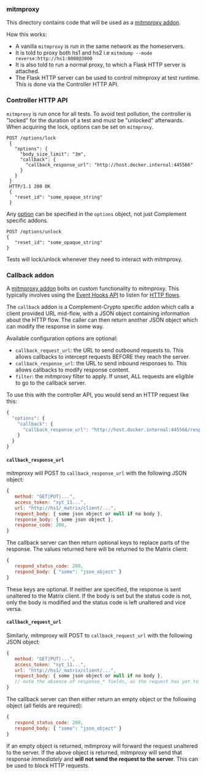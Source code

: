 ### mitmproxy

This directory contains code that will be used as a [mitmproxy addon](https://docs.mitmproxy.org/stable/addons-overview/).

How this works:
 - A vanilla `mitmproxy` is run in the same network as the homeservers.
 - It is told to proxy both hs1 and hs2 i.e `mitmdump --mode reverse:http://hs1:8008@3000`
 - It is also told to run a normal proxy, to which a Flask HTTP server is attached.
 - The Flask HTTP server can be used to control mitmproxy at test runtime. This is done via the Controller HTTP API.

### Controller HTTP API

`mitmproxy` is run once for all tests. To avoid test pollution, the controller is "locked" for the duration
of a test and must be "unlocked" afterwards. When acquiring the lock, options can be set on `mitmproxy`.

```
POST /options/lock
 {
   "options": {
     "body_size_limit": "3m",
     "callback": {
       "callback_response_url": "http://host.docker.internal:445566"
     }
   }
 }
 HTTP/1.1 200 OK
 {
   "reset_id": "some_opaque_string"
 }
```
Any [option](https://docs.mitmproxy.org/stable/concepts-options/) can be specified in the
`options` object, not just Complement specific addons.

```
POST /options/unlock
{
   "reset_id": "some_opaque_string"
}
```

Tests will lock/unlock whenever they need to interact with mitmproxy.

### Callback addon

A [mitmproxy addon](https://docs.mitmproxy.org/stable/addons-examples/) bolts on custom
functionality to mitmproxy. This typically involves using the
[Event Hooks API](https://docs.mitmproxy.org/stable/api/events.html) to listen for
[HTTP flows](https://docs.mitmproxy.org/stable/api/mitmproxy/http.html#HTTPFlow).

The `callback` addon is a Complement-Crypto specific addon which calls a client provided URL
mid-flow, with a JSON object containing information about the HTTP flow. The caller can then
return another JSON object which can modify the response in some way.

Available configuration options are optional:
 - `callback_request_url`: the URL to send outbound requests to. This allows callbacks to intercept
   requests BEFORE they reach the server.
 - `callback_response_url`: the URL to send inbound responses to. This allows callbacks to modify
   response content.
 - `filter`: the mitmproxy filter to apply. If unset, ALL requests are eligible to go to the callback
   server.

To use this with the controller API, you would send an HTTP request like this:
```js
{
  "options": {
    "callback": {
      "callback_response_url": "http://host.docker.internal:445566/response"
    }
  }
}
```

#### `callback_response_url`
mitmproxy will POST to `callback_response_url` with the following JSON object:
```js
{
   method: "GET|PUT|...",
   access_token: "syt_11...",
   url: "http://hs1/_matrix/client/...",
   request_body: { some json object or null if no body },
   response_body: { some json object },
   response_code: 200,
}
```
The callback server can then return optional keys to replace parts of the response.
The values returned here will be returned to the Matrix client:
```js
{
   respond_status_code: 200,
   respond_body: { "some": "json_object" }
}
```
These keys are optional. If neither are specified, the response is sent unaltered to
the Matrix client. If the body is set but the status code is not, only the body is
modified and the status code is left unaltered and vice versa.

#### `callback_request_url`

Similarly, mitmproxy will POST to `callback_request_url` with the following JSON object:
```js
{
   method: "GET|PUT|...",
   access_token: "syt_11...",
   url: "http://hs1/_matrix/client/...",
   request_body: { some json object or null if no body },
   // note the absence of response_* fields, as the request has yet to reach the HS
}
```
The callback server can then either return an empty object or the following object (all fields are required):
```js
{
   respond_status_code: 200,
   respond_body: { "some": "json_object" }
}
```
If an empty object is returned, mitmproxy will forward the request unaltered to the server. If the above object is returned, mitmproxy will send that response _immediately_ and **will not send the request to the server**. This can be used to block HTTP requests.